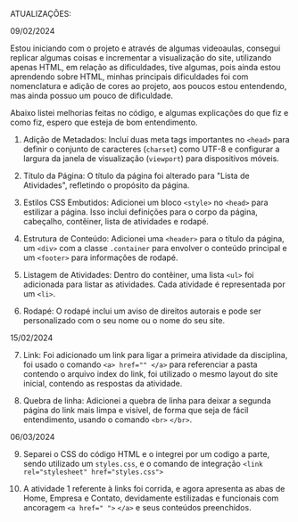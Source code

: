 ATUALIZAÇÕES:

09/02/2024

Estou iniciando com o projeto e através de algumas videoaulas, consegui replicar algumas coisas e incrementar a visualização do site, utilizando apenas HTML, em relação as dificuldades, tive algumas, pois ainda estou aprendendo sobre HTML, minhas principais dificuldades foi com nomenclatura e adição de cores ao projeto, aos poucos estou entendendo, mas ainda possuo um pouco de dificuldade.

Abaixo listei melhorias feitas no código, e algumas explicações do que fiz e como fiz, espero que esteja de bom entendimento. 

1. Adição de Metadados: Incluí duas meta tags importantes no `<head>` para definir o conjunto de caracteres (`charset`) como UTF-8 e configurar a largura da janela de visualização (`viewport`) para dispositivos móveis.

2. Título da Página: O título da página foi alterado para "Lista de Atividades", refletindo o propósito da página.

3. Estilos CSS Embutidos: Adicionei um bloco `<style>` no `<head>` para estilizar a página. Isso inclui definições para o corpo da página, cabeçalho, contêiner, lista de atividades e rodapé.

4. Estrutura de Conteúdo: Adicionei uma `<header>` para o título da página, um `<div>` com a classe `.container` para envolver o conteúdo principal e um `<footer>` para informações de rodapé.

5. Listagem de Atividades: Dentro do contêiner, uma lista `<ul>` foi adicionada para listar as atividades. Cada atividade é representada por um `<li>`.

6. Rodapé: O rodapé inclui um aviso de direitos autorais e pode ser personalizado com o seu nome ou o nome do seu site.

15/02/2024

7. Link: Foi adicionado um link para ligar a primeira atividade da disciplina, foi usado o comando `<a> href="" </a>` para referenciar a pasta contendo o arquivo index do link, foi utilizado o mesmo layout do site inicial, contendo as respostas da atividade.

8. Quebra de linha: Adicionei a quebra de linha para deixar a segunda página do link mais limpa e visível, de forma que seja de fácil entendimento, usando o comando `<br>` `</br>`.

06/03/2024

9. Separei o CSS do código HTML e o integrei por um codigo a parte, sendo utilizado um `styles.css`, e o comando de integração `<link rel="stylesheet" href="styles.css">`

10. A atividade 1 referente à links foi corrida, e agora apresenta as abas de Home, Empresa e Contato, devidamente estilizadas e funcionais com ancoragem `<a href=" ">` `</a>` e seus conteúdos preenchidos.
